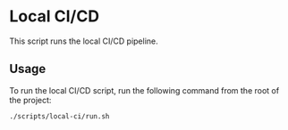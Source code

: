 # Local CI/CD

This script runs the local CI/CD pipeline.

## Usage

To run the local CI/CD script, run the following command from the root of the project:
```bash
./scripts/local-ci/run.sh
```
